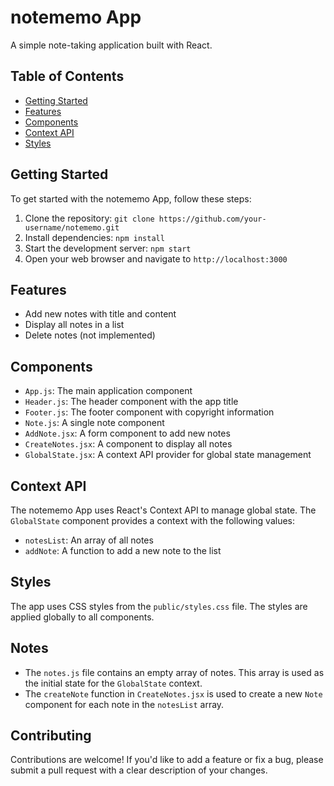 

notememo App
================

A simple note-taking application built with React.

Table of Contents
-----------------

* [Getting Started](#getting-started)
* [Features](#features)
* [Components](#components)
* [Context API](#context-api)
* [Styles](#styles)

Getting Started
---------------

To get started with the notememo App, follow these steps:

1. Clone the repository: `git clone https://github.com/your-username/notememo.git`
2. Install dependencies: `npm install`
3. Start the development server: `npm start`
4. Open your web browser and navigate to `http://localhost:3000`

Features
--------

* Add new notes with title and content
* Display all notes in a list
* Delete notes (not implemented)

Components
------------

* `App.js`: The main application component
* `Header.js`: The header component with the app title
* `Footer.js`: The footer component with copyright information
* `Note.js`: A single note component
* `AddNote.jsx`: A form component to add new notes
* `CreateNotes.jsx`: A component to display all notes
* `GlobalState.jsx`: A context API provider for global state management

Context API
------------

The notememo App uses React's Context API to manage global state. The `GlobalState` component provides a context with the following values:

* `notesList`: An array of all notes
* `addNote`: A function to add a new note to the list

Styles
------

The app uses CSS styles from the `public/styles.css` file. The styles are applied globally to all components.

Notes
-----

* The `notes.js` file contains an empty array of notes. This array is used as the initial state for the `GlobalState` context.
* The `createNote` function in `CreateNotes.jsx` is used to create a new `Note` component for each note in the `notesList` array.

Contributing
------------

Contributions are welcome! If you'd like to add a feature or fix a bug, please submit a pull request with a clear description of your changes.
